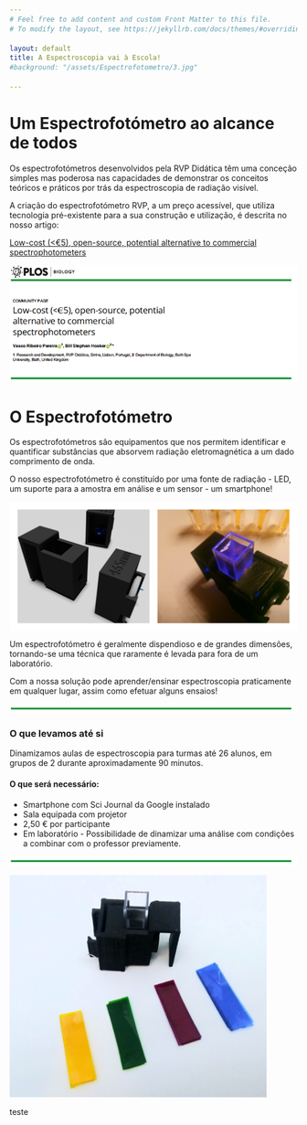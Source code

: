 ```yaml
---
# Feel free to add content and custom Front Matter to this file.
# To modify the layout, see https://jekyllrb.com/docs/themes/#overriding-theme-defaults

layout: default
title: A Espectroscopia vai à Escola!
#background: "/assets/Espectrofotometro/3.jpg"

---
```


# Um Espectrofotómetro ao alcance de todos
Os espectrofotómetros desenvolvidos pela RVP Didática têm uma conceção simples mas poderosa nas capacidades de demonstrar os conceitos teóricos e práticos por trás da espectroscopia de radiação visível.


A criação do espectrofotómetro RVP, a um preço acessível, que utiliza tecnologia pré-existente para a sua construção e utilização, é descrita no nosso artigo:

[Low-cost (<€5), open-source, potential alternative to commercial spectrophotometers](https://doi.org/10.1371/journal.pbio.3000321)

![Imagem do Artigo](assets/Espectrofotometro/article.jpg)


# O Espectrofotómetro

Os espectrofotómetros são equipamentos que nos permitem identificar e quantificar substâncias que absorvem radiação eletromagnética a um dado comprimento de onda.

O nosso espectrofotómetro é constituído por uma fonte de radiação - LED, um suporte para a amostra em análise e um sensor - um smartphone!


<div><img src="assets/Backgrounds/Plan_Make.jpg" alt="Imagem de espectrofotómetro ligado" align="middle" width="550"></div>

Um espectrofotómetro é geralmente dispendioso e de grandes dimensões, tornando-se uma técnica que raramente é levada para fora de um laboratório.


Com a nossa solução pode aprender/ensinar espectroscopia praticamente em qualquer lugar, assim como efetuar alguns ensaios!

<p><img src="assets/varios/hr.jpg" alt="hr" width="750"></p>

### O que levamos até si
Dinamizamos aulas de espectroscopia para turmas até 26 alunos, em grupos de 2 durante aproximadamente 90 minutos.

#### O que será necessário:

- Smartphone com Sci Journal da Google instalado
- Sala equipada com projetor
- 2,50 € por participante
- Em laboratório - Possibilidade de dinamizar uma análise com condições a combinar com o professor previamente.

<p><img src="assets/varios/hr.jpg" alt="hr" width="750"></p>
<p><img src="assets/Espectrofotometro/3_Fotor.jpg" alt="imagem do conjunto" width="450"></p>

teste
